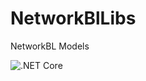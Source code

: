 # NetworkBlLibs
NetworkBL Models

![.NET Core](https://github.com/dgtl-llc/NetworkBlLibs/workflows/.NET%20Core/badge.svg)

